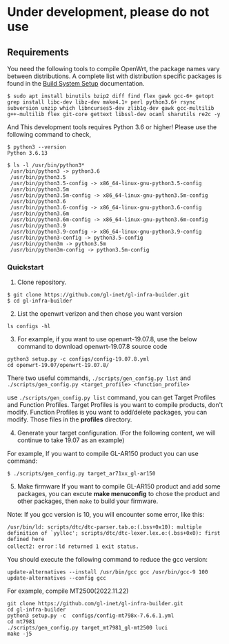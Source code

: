 # Under development, please do not use

## Requirements

You need the following tools to compile OpenWrt, the package names vary between distributions. A complete list with distribution specific packages is found in the [Build System Setup](https://openwrt.org/docs/guide-developer/build-system/install-buildsystem) documentation.

```
$ sudo apt install binutils bzip2 diff find flex gawk gcc-6+ getopt grep install libc-dev libz-dev make4.1+ perl python3.6+ rsync subversion unzip which libncurses5-dev zlib1g-dev gawk gcc-multilib g++-multilib flex git-core gettext libssl-dev ocaml sharutils re2c -y
```

And This development tools requires Python 3.6 or higher! Please use the following command to check,

```
$ python3 --version
Python 3.6.13

$ ls -l /usr/bin/python3*
 /usr/bin/python3 -> python3.6
 /usr/bin/python3.5
 /usr/bin/python3.5-config -> x86_64-linux-gnu-python3.5-config
 /usr/bin/python3.5m
 /usr/bin/python3.5m-config -> x86_64-linux-gnu-python3.5m-config
 /usr/bin/python3.6
 /usr/bin/python3.6-config -> x86_64-linux-gnu-python3.6-config
 /usr/bin/python3.6m
 /usr/bin/python3.6m-config -> x86_64-linux-gnu-python3.6m-config
 /usr/bin/python3.9
 /usr/bin/python3.9-config -> x86_64-linux-gnu-python3.9-config
 /usr/bin/python3-config -> python3.5-config
 /usr/bin/python3m -> python3.5m
 /usr/bin/python3m-config -> python3.5m-config
```

### Quickstart

1. Clone repository.

```
$ git clone https://github.com/gl-inet/gl-infra-builder.git
$ cd gl-infra-builder
```

2. List the openwrt verizon and then chose you want version

```
ls configs -hl
```

3. For example, if you want to use openwrt-19.07.8, use the below command to download openwrt-19.07.8 source code

```
python3 setup.py -c configs/config-19.07.8.yml
cd openwrt-19.07/openwrt-19.07.8/
```

There two useful commands, `./scripts/gen_config.py list` and `./scripts/gen_config.py <target_profile> <function_profile>`

use `./scripts/gen_config.py list` command, you can get Target Profiles and Function Profiles. Target Profiles is you want to compile products, don't modify. Function Profiles is you want to add/delete packages, you can modify. Those files in the **profiles** directory.

4. Generate your target configuration. (For the following content, we will continue to take 19.07 as an example)

For example, If you want to compile GL-AR150 product you can use command:
```
$ ./scripts/gen_config.py target_ar71xx_gl-ar150
```

5. Make firmware
If you want to compile GL-AR150 product and add some packages, you can excute **make menuconfig** to chose the product and other packages, then `make` to build your firmware.


Note: If you gcc version is 10, you will encounter some error, like this:
```
/usr/bin/ld: scripts/dtc/dtc-parser.tab.o:(.bss+0x10): multiple definition of `yylloc'; scripts/dtc/dtc-lexer.lex.o:(.bss+0x0): first defined here
collect2: error：ld returned 1 exit status.
```
You should execute the following command to reduce the gcc version:
```
update-alternatives --install /usr/bin/gcc gcc /usr/bin/gcc-9 100
update-alternatives --config gcc
```

For example, compile MT2500(2022.11.22)
```
git clone https://github.com/gl-inet/gl-infra-builder.git
cd gl-infra-builder
python3 setup.py -c  configs/config-mt798x-7.6.6.1.yml
cd mt7981
./scripts/gen_config.py target_mt7981_gl-mt2500 luci
make -j5
```